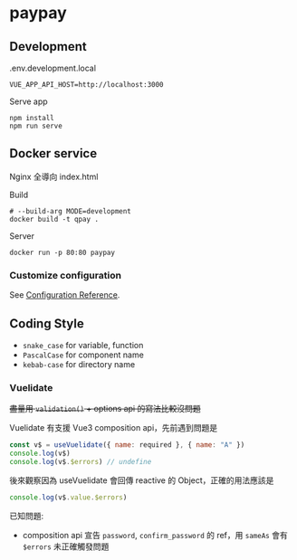 # paypay

## Development

.env.development.local

```
VUE_APP_API_HOST=http://localhost:3000
```

Serve app

```
npm install
npm run serve
```

## Docker service

Nginx 全導向 index.html

Build

```
# --build-arg MODE=development
docker build -t qpay .
```

Server

```
docker run -p 80:80 paypay
```

### Customize configuration

See [Configuration Reference](https://cli.vuejs.org/config/).

## Coding Style

- `snake_case` for variable, function
- `PascalCase` for component name
- `kebab-case` for directory name

### Vuelidate

~~盡量用 `validation()` + options api 的寫法比較沒問題~~

Vuelidate 有支援 Vue3 composition api，先前遇到問題是

```javascript
const v$ = useVuelidate({ name: required }, { name: "A" })
console.log(v$)
console.log(v$.$errors) // undefine
```

後來觀察因為 useVuelidate 會回傳 reactive 的 Object，正確的用法應該是

```javascript
console.log(v$.value.$errors)
```

已知問題:

- composition api 宣告 `password`, `confirm_password` 的 ref，用 `sameAs` 會有 `$errors` 未正確觸發問題
